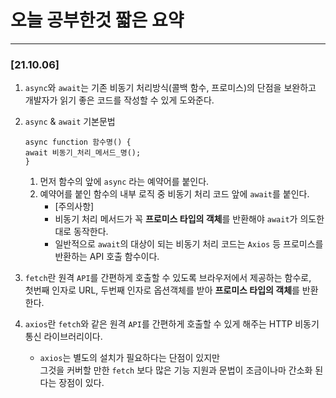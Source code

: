 
# 오늘 공부한것 짧은 요약
***

### [21.10.06] 
1. `async`와 `await`는 기존 비동기 처리방식(콜백 함수, 프로미스)의 단점을 보완하고 개발자가 읽기 좋은 코드를 작성할 수 있게 도와준다.


2. `async` & `await` 기본문법
    ```ecmascript 6
   async function 함수명() {
   await 비동기_처리_메서드_명();
   }
   ```
   1. 먼저 함수의 앞에 `async` 라는 예약어를 붙인다. 
   2. 예약어를 붙인 함수의 내부 로직 중 비동기 처리 코드 앞에 `await`를 붙인다.
      * [주의사항]
      * 비동기 처리 메서드가 꼭 **프로미스 타입의 객체**를 반환해야 `await`가 의도한 대로 동작한다.
      * 일반적으로 `await`의 대상이 되는 비동기 처리 코드는 `Axios` 등 프로미스를 반환하는 API 호출 함수이다.


3. `fetch`란 원격 `API`를 간편하게 호출할 수 있도록 브라우저에서 제공하는 함수로,<br>
   첫번째 인자로 URL, 두번째 인자로 옵션객체를 받아 **프로미스 타입의 객체**를 반환한다.


4. `axios`란 `fetch`와 같은 원격 `API`를 간편하게 호출할 수 있게 해주는 HTTP 비동기 통신 라이브러리이다.
   * `axios`는 별도의 설치가 필요하다는 단점이 있지만<br>
   그것을 커버할 만한 `fetch` 보다 많은 기능 지원과 문법이 조금이나마 간소화 된다는 장점이 있다.
